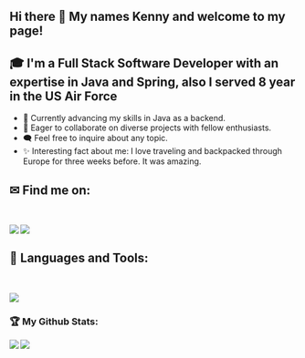 ## Hi there 👋 My names Kenny and welcome to my page!

## 🎓 I'm a Full Stack Software Developer with an expertise in Java and Spring, also I served 8 year in the US Air Force 

- 🚀 Currently advancing my skills in Java as a backend.
- 🤝 Eager to collaborate on diverse projects with fellow enthusiasts.
- 🗨️ Feel free to inquire about any topic.
- ✨ Interesting fact about me: I love traveling and backpacked through Europe for three weeks before. It was amazing. 

## ✉ Find me on:
<br />

<p align="left">
 <a href="https://www.linkedin.com/in/kennetharguelles/" target="_blank" rel="noopener noreferrer"> 
  <img src='https://img.shields.io/badge/LinkedIn-0077B5?style=for-the-badge&logo=linkedin&logoColor=white' align='left' />
 </a>
 <a href="mailto:kennyize15@gmail.com"> 
  <img src='https://img.shields.io/badge/Gmail-D14836?style=for-the-badge&logo=gmail&logoColor=white' align='left' />
 </a>
</p>
<br />

## 🧰 Languages and Tools:
<br />
<p align="left">
  <a href="https://skillicons.dev">
    <img src="https://skillicons.dev/icons?i=js,ts,html,css,jquery,react,bootstrap,express,babel,jest,vscode,bash,git,github,blender,ai,linux,aws,mongodb,mysql,nextjs,nodejs,postgres,postman,regex,replit,supabase,sequelize,webpack" />
  </a>
</p>

<h3>🏆 My Github Stats:</h3>

<div>
<a href="https://github-readme-stats.vercel.app/api?username=KenMain5&theme=tokyonight">
  <img  align="left" src="https://github-readme-stats.vercel.app/api?username=KenMain5&count_private=true&show_icons=true&theme=tokyonight" />
</a>
<a href="https://github-readme-stats.vercel.app/api/top-langs/?username=KenMain5&hide=php&theme=tokyonight">
  <img align="left" src="https://github-readme-stats.vercel.app/api/top-langs/?username=KenMain5&hide=php&theme=tokyonight" />
</a>
</div>




